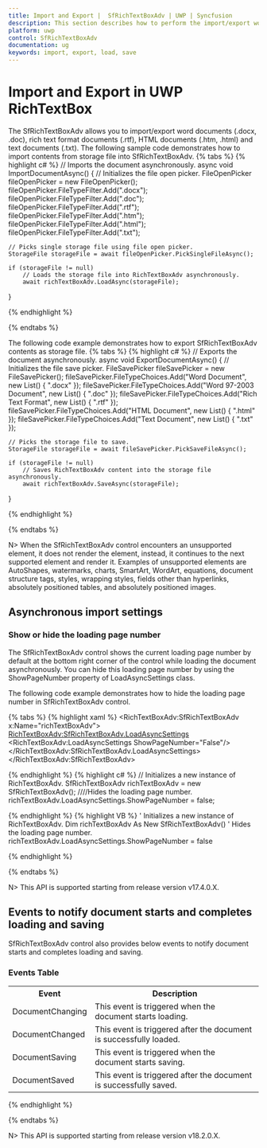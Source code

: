 ```yaml
---
title: Import and Export |  SfRichTextBoxAdv | UWP | Syncfusion
description: This section describes how to perform the import/export word, rich text format, HTML, XAML and text documents in UWP SfRichTextBoxAdv Control.
platform: uwp
control: SfRichTextBoxAdv
documentation: ug
keywords: import, export, load, save
---
```

# Import and Export in UWP RichTextBox

The SfRichTextBoxAdv allows you to import/export word documents (.docx, .doc), rich text format documents (.rtf), HTML documents (.htm, .html) and text documents (.txt).
The following sample code demonstrates how to import contents from storage file into SfRichTextBoxAdv.
{% tabs %}
{% highlight c# %}
// Imports the document asynchronously.
async void ImportDocumentAsync()
{
    // Initializes the file open picker.
    FileOpenPicker fileOpenPicker = new FileOpenPicker();
    fileOpenPicker.FileTypeFilter.Add(".docx");
    fileOpenPicker.FileTypeFilter.Add(".doc");
    fileOpenPicker.FileTypeFilter.Add(".rtf");
    fileOpenPicker.FileTypeFilter.Add(".htm");
    fileOpenPicker.FileTypeFilter.Add(".html");
    fileOpenPicker.FileTypeFilter.Add(".txt");

    // Picks single storage file using file open picker.
    StorageFile storageFile = await fileOpenPicker.PickSingleFileAsync();

    if (storageFile != null)
        // Loads the storage file into RichTextBoxAdv asynchronously.
        await richTextBoxAdv.LoadAsync(storageFile);
}


{% endhighlight %}

{% endtabs %}

The following code example demonstrates how to export SfRichTextBoxAdv contents as storage file.
{% tabs %}
{% highlight c# %}
// Exports the document asynchronously.
async void ExportDocumentAsync()
{
    // Initializes the file save picker.
    FileSavePicker fileSavePicker = new FileSavePicker();
    fileSavePicker.FileTypeChoices.Add("Word Document", new List<string>() { ".docx" });
    fileSavePicker.FileTypeChoices.Add("Word 97-2003 Document", new List<string>() { ".doc" });
    fileSavePicker.FileTypeChoices.Add("Rich Text Format", new List<string>() { ".rtf" });
    fileSavePicker.FileTypeChoices.Add("HTML Document", new List<string>() { ".html" });
    fileSavePicker.FileTypeChoices.Add("Text Document", new List<string>() { ".txt" });

    // Picks the storage file to save.
    StorageFile storageFile = await fileSavePicker.PickSaveFileAsync();

    if (storageFile != null)
        // Saves RichTextBoxAdv content into the storage file asynchronously.
        await richTextBoxAdv.SaveAsync(storageFile);
}


{% endhighlight %}

{% endtabs %}

N> When the SfRichTextBoxAdv control encounters an unsupported element, it does not render the element, instead, it continues to the next supported element and render it. Examples of unsupported elements are AutoShapes, watermarks, charts, SmartArt, WordArt, equations, document structure tags, styles, wrapping styles, fields other than hyperlinks, absolutely positioned tables, and absolutely positioned images.

## Asynchronous import settings

### Show or hide the loading page number

The SfRichTextBoxAdv control shows the current loading page number by default at the bottom right corner of the control while loading the document asynchronously. You can hide this loading page number by using the ShowPageNumber property of LoadAsyncSettings class.

The following code example demonstrates how to hide the loading page number in SfRichTextBoxAdv control.

{% tabs %}
{% highlight xaml %}
<RichTextBoxAdv:SfRichTextBoxAdv x:Name="richTextBoxAdv">
       <RichTextBoxAdv:SfRichTextBoxAdv.LoadAsyncSettings>
           <RichTextBoxAdv:LoadAsyncSettings ShowPageNumber="False"/>
       </RichTextBoxAdv:SfRichTextBoxAdv.LoadAsyncSettings>
</RichTextBoxAdv:SfRichTextBoxAdv>


{% endhighlight %}
{% highlight c# %}
// Initializes a new instance of RichTextBoxAdv.
SfRichTextBoxAdv richTextBoxAdv = new SfRichTextBoxAdv();
////Hides the loading page number.
richTextBoxAdv.LoadAsyncSettings.ShowPageNumber = false;


{% endhighlight %}
{% highlight VB %}
' Initializes a new instance of RichTextBoxAdv.
Dim richTextBoxAdv As New SfRichTextBoxAdv()
' Hides the loading page number.
richTextBoxAdv.LoadAsyncSettings.ShowPageNumber = false


{% endhighlight %}

{% endtabs %}

N> This API is supported starting from release version v17.4.0.X.


## Events to notify document starts and completes loading and saving

SfRichTextBoxAdv control also provides below events to notify document starts and completes loading and saving.


### Events Table

<table>
<tr>
<th>
Event </th><th>
Description </th></tr>
<tr>
<td>
DocumentChanging</td><td>
This event is triggered when the document starts loading.</td></tr>
<tr>
<td>
DocumentChanged</td><td>
This event is triggered after the document is successfully loaded.</td></tr>
<tr>
<td>
DocumentSaving</td><td>
This event is triggered when the document starts saving.</td></tr>
<tr>
<td>
DocumentSaved</td><td>
This event is triggered after the document is successfully saved.</td></tr>
</table>

{% endhighlight %}

{% endtabs %}

N> This API is supported starting from release version v18.2.0.X.